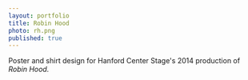 ```yaml
---
layout: portfolio
title: Robin Hood
photo: rh.png
published: true
---
```


Poster and shirt design for Hanford Center Stage's 2014 production of _Robin Hood._